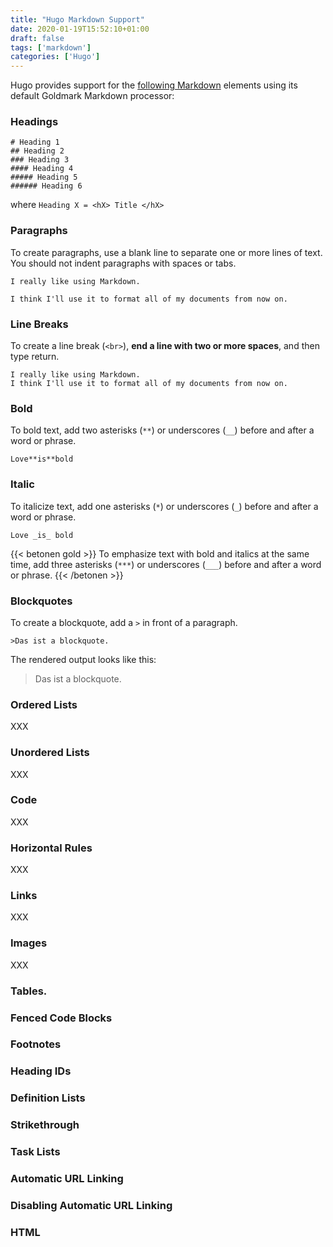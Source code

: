 ```yaml
---
title: "Hugo Markdown Support"
date: 2020-01-19T15:52:10+01:00
draft: false
tags: ['markdown']
categories: ['Hugo']
---
```


Hugo provides support for the [following Markdown](https://www.markdownguide.org/basic-syntax#italic) elements using its default Goldmark Markdown processor:

### Headings	
```
# Heading 1
## Heading 2
### Heading 3
#### Heading 4
##### Heading 5
###### Heading 6
```
where `Heading X = <hX> Title </hX>` 


### Paragraphs	
To create paragraphs, use a blank line to separate one or more lines of text. You should not indent paragraphs with spaces or tabs.
```
I really like using Markdown.

I think I'll use it to format all of my documents from now on.
```

### Line Breaks	
To create a line break (`<br>`), **end a line with two or more spaces**, and then type return.

```
I really like using Markdown.  
I think I'll use it to format all of my documents from now on.  
```

### Bold	
To bold text, add two asterisks (`**`) or underscores (`__`) before and after a word or phrase.

```
Love**is**bold
```

### Italic
To italicize text, add one asterisks (`*`) or underscores (`_`) before and after a word or phrase.

```
Love _is_ bold
```

{{< betonen gold >}}
To emphasize text with bold and italics at the same time, add three asterisks (`***`) or underscores (`___`) before and after a word or phrase.
{{< /betonen >}}

### Blockquotes	
To create a blockquote, add a `>` in front of a paragraph.
```
>Das ist a blockquote.
```
The rendered output looks like this:
>Das ist a blockquote.


### Ordered Lists	
XXX

### Unordered Lists	
XXX

### Code
XXX

### Horizontal Rules	
XXX

### Links
XXX

### Images	
XXX

### Tables.
### Fenced Code Blocks
### Footnotes
### Heading IDs
### Definition Lists
### Strikethrough
### Task Lists
### Automatic URL Linking
### Disabling Automatic URL Linking	
### HTML
